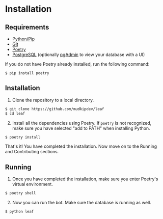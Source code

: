 # Installation
## Requirements
- [Python/Pip](https://python.org)
- [Git](https://git-scm.com/)
- [Poetry](https://pypi.org/project/poetry/)
- [PostgreSQL](https://www.postgresql.org/download/) (optionally [pgAdmin](https://www.pgadmin.org/) to view your database with a UI)

If you do not have Poetry already installed, run the following command:
```
$ pip install poetry
```

## Installation
1. Clone the repository to a local directory.
```sh
$ git clone https://github.com/mudkipdev/leaf
$ cd leaf
```
2. Install all the dependencies using Poetry. If `poetry` is not recognized, make sure you have selected "add to PATH" when installing Python.
```sh
$ poetry install
```
That's it! You have completed the installation. Now move on to the Running and Contributing sections.

## Running
1. Once you have completed the installation, make sure you enter Poetry's virtual environment.
```sh
$ poetry shell
```
2. Now you can run the bot. Make sure the database is running as well.
```sh
$ python leaf
```
